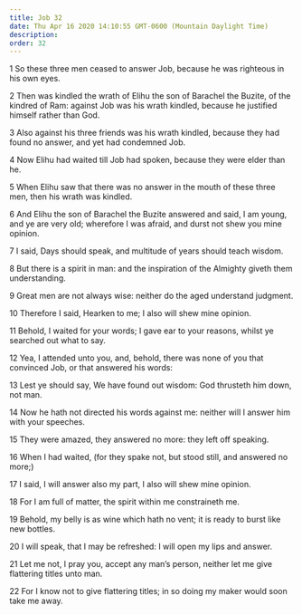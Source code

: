 ```yaml
---
title: Job 32
date: Thu Apr 16 2020 14:10:55 GMT-0600 (Mountain Daylight Time)
description: 
order: 32
---
```


<p>
  1 So these three men ceased to answer Job, because he was righteous in his own
  eyes.
</p>
<p>
  2 Then was kindled the wrath of Elihu the son of Barachel the Buzite, of the
  kindred of Ram: against Job was his wrath kindled, because he justified
  himself rather than God.
</p>
<p>
  3 Also against his three friends was his wrath kindled, because they had found
  no answer, and yet had condemned Job.
</p>
<p>
  4 Now Elihu had waited till Job had spoken, because they were elder than he.
</p>
<p>
  5 When Elihu saw that there was no answer in the mouth of these three men,
  then his wrath was kindled.
</p>
<p>
  6 And Elihu the son of Barachel the Buzite answered and said, I am young, and
  ye are very old; wherefore I was afraid, and durst not shew you mine opinion.
</p>
<p>7 I said, Days should speak, and multitude of years should teach wisdom.</p>
<p>
  8 But there is a spirit in man: and the inspiration of the Almighty giveth
  them understanding.
</p>
<p>9 Great men are not always wise: neither do the aged understand judgment.</p>
<p>10 Therefore I said, Hearken to me; I also will shew mine opinion.</p>
<p>
  11 Behold, I waited for your words; I gave ear to your reasons, whilst ye
  searched out what to say.
</p>
<p>
  12 Yea, I attended unto you, and, behold, there was none of you that convinced
  Job, or that answered his words:
</p>
<p>
  13 Lest ye should say, We have found out wisdom: God thrusteth him down, not
  man.
</p>
<p>
  14 Now he hath not directed his words against me: neither will I answer him
  with your speeches.
</p>
<p>15 They were amazed, they answered no more: they left off speaking.</p>
<p>
  16 When I had waited, (for they spake not, but stood still, and answered no
  more;)
</p>
<p>17 I said, I will answer also my part, I also will shew mine opinion.</p>
<p>18 For I am full of matter, the spirit within me constraineth me.</p>
<p>
  19 Behold, my belly is as wine which hath no vent; it is ready to burst like
  new bottles.
</p>
<p>20 I will speak, that I may be refreshed: I will open my lips and answer.</p>
<p>
  21 Let me not, I pray you, accept any man&#x2019;s person, neither let me give
  flattering titles unto man.
</p>
<p>
  22 For I know not to give flattering titles; in so doing my maker would soon
  take me away.
</p>
